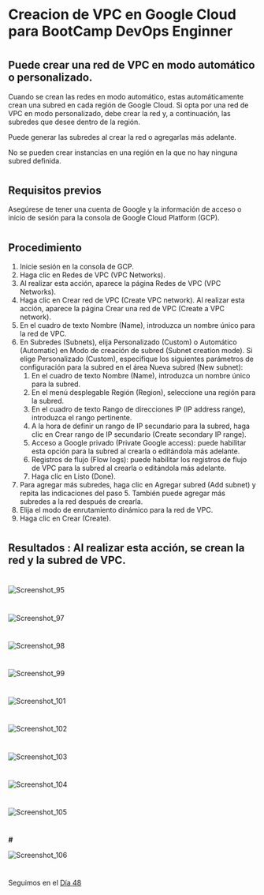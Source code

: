 # Creacion de VPC en Google Cloud para BootCamp DevOps Enginner
#
#



## Puede crear una red de VPC en modo automático o personalizado. 

Cuando se crean las redes en modo automático, estas automáticamente crean una subred en cada región de Google Cloud. Si opta por una red de VPC en modo personalizado, debe crear la red y, a continuación, las subredes que desee dentro de la región.

Puede generar las subredes al crear la red o agregarlas más adelante.

No se pueden crear instancias en una región en la que no hay ninguna subred definida.
#

## Requisitos previos

Asegúrese de tener una cuenta de Google y la información de acceso o inicio de sesión para la consola de Google Cloud Platform (GCP).
#

## Procedimiento

1. Inicie sesión en la consola de GCP.
2. Haga clic en Redes de VPC (VPC Networks).
3. Al realizar esta acción, aparece la página Redes de VPC (VPC Networks).
4. Haga clic en Crear red de VPC (Create VPC network).  Al realizar esta acción, aparece la página Crear una red de VPC (Create a VPC network).
5. En el cuadro de texto Nombre (Name), introduzca un nombre único para la red de VPC.
6. En Subredes (Subnets), elija Personalizado (Custom) o Automático (Automatic) en Modo de creación de subred (Subnet creation mode). Si elige Personalizado (Custom), especifique los siguientes parámetros de configuración para la subred en el área Nueva subred (New subnet):
    1. En el cuadro de texto Nombre (Name), introduzca un nombre único para la subred.
    2. En el menú desplegable Región (Region), seleccione una región para la subred.
    3. En el cuadro de texto Rango de direcciones IP (IP address range), introduzca el rango pertinente.
    4. A la hora de definir un rango de IP secundario para la subred, haga clic en Crear rango de IP secundario (Create secondary IP range).
    5. Acceso a Google privado (Private Google access): puede habilitar esta opción para la subred al crearla o editándola más adelante.
    6. Registros de flujo (Flow logs): puede habilitar los registros de flujo de VPC para la subred al crearla o editándola más adelante.
    7. Haga clic en Listo (Done).
7. Para agregar más subredes, haga clic en Agregar subred (Add subnet) y repita las indicaciones del paso 5. También puede agregar más subredes a la red después de crearla.
8. Elija el modo de enrutamiento dinámico para la red de VPC.
9. Haga clic en Crear (Create).

#

## Resultados : Al realizar esta acción, se crean la red y la subred de VPC.

#



#
#

![Screenshot_95](https://user-images.githubusercontent.com/96561825/173975513-2d18c3f2-e7a8-4641-b911-f9f7297b0d56.png)

#
#

![Screenshot_97](https://user-images.githubusercontent.com/96561825/173975595-6a117da0-7f0f-4ea8-9ce9-1059a761a530.png)

#
#

![Screenshot_98](https://user-images.githubusercontent.com/96561825/173975598-ad2cc85c-91c4-46b5-b0da-52a442dfde4b.png)

#
#

![Screenshot_99](https://user-images.githubusercontent.com/96561825/173975658-ff087c8a-bd31-47a5-8843-b913bc2cac50.png)

#
#

![Screenshot_101](https://user-images.githubusercontent.com/96561825/173975698-df057905-0ffa-4da8-a2ab-a270fa4d3e70.png)

#
#

![Screenshot_102](https://user-images.githubusercontent.com/96561825/173975731-d6d02ef7-6aec-4d19-a7c5-9ddb7086156b.png)

#
#

![Screenshot_103](https://user-images.githubusercontent.com/96561825/173975740-0a0755e1-af1b-4a0e-af25-1547710464d0.png)

#
#

![Screenshot_104](https://user-images.githubusercontent.com/96561825/173975749-bbd5f682-b511-40f0-b1bd-aa9c7fc3143e.png)

#
#

![Screenshot_105](https://user-images.githubusercontent.com/96561825/173975778-eb2d387d-16b8-432b-95a4-9cb56389f7fd.png)

#
***#***

![Screenshot_106](https://user-images.githubusercontent.com/96561825/173975791-22dd9ca8-f011-4024-bf40-f726be49524d.png)



#
#
#
#
#


Seguimos en el [Día 48](day48.md)



